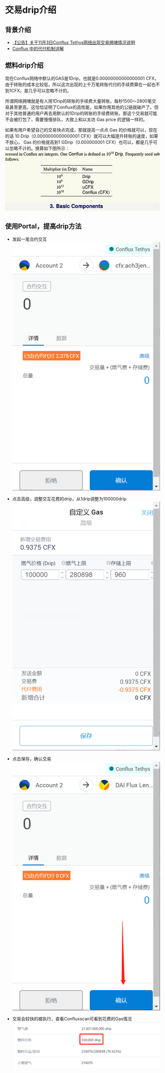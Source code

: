 # 交易drip介绍

## 背景介绍
- [【公告】关于11月3日Conflux Tethys网络出现交易拥堵情况说明](https://forum.conflux.fun/t/11-3-conflux-tethys/11775)
- [Conflux 中的代付机制详解](https://forum.conflux.fun/t/conflux/11949)

## 燃料drip介绍

现在Conflux网络中默认的GAS是1Drip，也就是0.00000000000000001 CFX，由于转账的成本比较低，所以这次出现的上千万笔转账代付的手续费算在一起也不到1CFX，是几乎可以忽略不计的。

所谓网络拥堵就是有人用1Drip的转账的手续费大量转账，每秒1500～2800笔交易甚至更高，这恰恰证明了Conflux的高性能，如果你用其他的公链就破产了。但对于其他普通的用户再去用默认的1Drip的转账的手续费转账，那这个交易就可能不会被打包了，需要慢慢排队，大致上和以太坊 Gas price 的逻辑一样的。

如果有用户希望自己的交易快点完成，那就提高一点点 Gas 的价格就可以，现在的话 10 Drip（0.0000000000000001 CFX）就可以大幅提升转账的速度，如果不放心， Gas 的价格提高到1 GDrip（0.000000001 CFX）也可以，都是几乎可以忽略不计的。换算如下图所示：
![exchange](./figure/833a67761cdfdd3a727d488d6074107544307cfa.jpeg)

## 使用Portal，提高drip方法

- 发起一笔合约交互
![interact](./figure/微信截图_20211121111728.png)

- 点击高级，调整交互花费的drip，从1drip调整为100000drip
![advance](./figure/微信截图_20211121112231.png)

- 点击保存，确认交易
![confirm](./figure/微信截图_20211121112017.png)

- 交易会较快的被执行，查看Confluxscan可看到花费的Gas情况
![dripinfo](./figure/微信截图_20211121112456.png)

